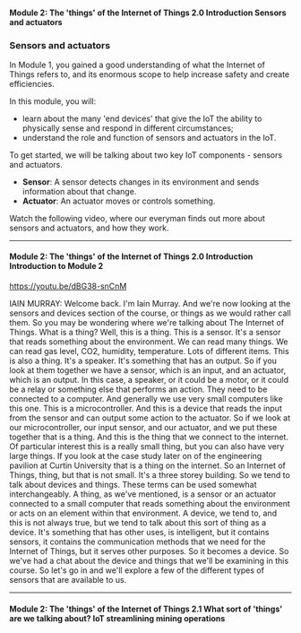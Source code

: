 #### Module 2: The 'things' of the Internet of Things   2.0 Introduction   Sensors and actuators


### Sensors and actuators

In Module 1, you gained a good understanding of what the Internet of Things refers to, and its enormous scope to help increase safety and create efficiencies.

In this module, you will:

* learn about the many 'end devices' that give the IoT the ability to physically sense and respond in different circumstances;
* understand the role and function of sensors and actuators in the IoT.

To get started, we will be talking about two key IoT components - sensors and actuators.

* **Sensor**: A sensor detects changes in its environment and sends information about that change.
* **Actuator**: An actuator moves or controls something.

Watch the following video, where our everyman finds out more about sensors and actuators, and how they work.
 
---

#### Module 2: The 'things' of the Internet of Things   2.0 Introduction   Introduction to Module 2

https://youtu.be/dBG38-snCnM

IAIN MURRAY: Welcome back.
I'm Iain Murray.
And we're now looking at the sensors and devices section of the course,
or things as we would rather call them.
So you may be wondering where we're talking about The Internet of Things.
What is a thing?
Well, this is a thing.
This is a sensor.
It's a sensor that reads something about the environment.
We can read many things.
We can read gas level, CO2, humidity, temperature.
Lots of different items.
This is also a thing.
It's a speaker.
It's something that has an output.
So if you look at them together we have a sensor, which is an input,
and an actuator, which is an output.
In this case, a speaker, or it could be a motor,
or it could be a relay or something else that performs an action.
They need to be connected to a computer.
And generally we use very small computers like this one.
This is a microcontroller.
And this is a device that reads the input from the sensor
and can output some action to the actuator.
So if we look at our microcontroller, our input sensor, and our actuator,
and we put these together that is a thing.
And this is the thing that we connect to the internet.
Of particular interest this is a really small thing,
but you can also have very large things.
If you look at the case study later on of the engineering
pavilion at Curtin University that is a thing on the internet.
So an Internet of Things, thing, but that is not small.
It's a three storey building.
So we tend to talk about devices and things.
These terms can be used somewhat interchangeably.
A thing, as we've mentioned, is a sensor or an actuator
connected to a small computer that reads something about the environment
or acts on an element within that environment.
A device, we tend to, and this is not always true,
but we tend to talk about this sort of thing as a device.
It's something that has other uses, is intelligent, but it contains sensors,
it contains the communication methods that we
need for the Internet of Things, but it serves other purposes.
So it becomes a device.
So we've had a chat about the device and things
that we'll be examining in this course.
So let's go in and we'll explore a few of the different types of sensors
that are available to us.

---

#### Module 2: The 'things' of the Internet of Things   2.1 What sort of 'things' are we talking about?   IoT streamlining mining operations
